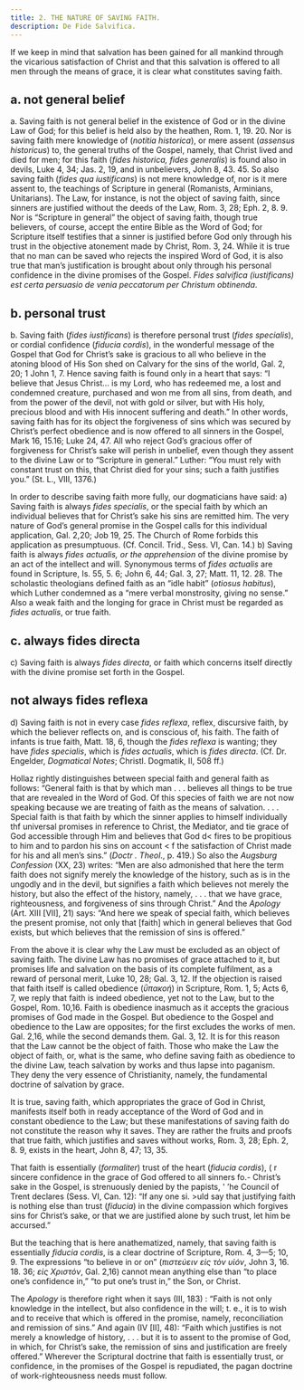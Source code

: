 ```yaml
---
title: 2. THE NATURE OF SAVING FAITH.
description: De Fide Salvifica.
---
```


If we keep in mind that salvation has been gained for all mankind through the vicarious satisfaction of Christ and that this salvation is offered to all men through the means of grace, it is clear what constitutes saving faith.

## a. not general belief

a. Saving faith is not general belief in the existence of God or in the divine Law of God; for this belief is held also by the heathen, Rom. 1, 19. 20. Nor is saving faith mere knowledge of (_notitia historica_), or mere assent (_assensus historicus_) to, the general truths of the Gospel, namely, that Christ lived and died for men; for this faith (_fides historica, fides generalis_) is found also in devils, Luke 4, 34; Jas. 2, 19, and in unbelievers, John 8, 43. 45. So also saving faith (_fides qua iustificans_) is not mere knowledge of, nor is it mere assent to, the teachings of Scripture in general (Romanists, Arminians, Unitarians). The Law, for instance, is not the object of saving faith, since sinners are justified without the deeds of the Law, Rom. 3, 28; Eph. 2, 8. 9. Nor is “Scripture in general” the object of saving faith, though true believers, of course, accept the entire Bible as the Word of God; for Scripture itself testifies that a sinner is justified before God only through his trust in the objective atonement made by Christ, Rom. 3, 24. While it is true that no man can be saved who rejects the inspired Word of God, it is also true that man’s justification is brought about only through his personal confidence in the divine promises of the Gospel. _Fides salvifica (iustificans) est certa persuasio de venia peccatorum per Christum obtinenda_. 

## b. personal trust

b. Saving faith (_fides iustificans_) is therefore personal trust (_fides specialis_), or cordial confidence (_fiducia cordis_), in the wonderful message of the Gospel that God for Christ’s sake is gracious to all who believe in the atoning blood of His Son shed on Calvary for the sins of the world, Gal. 2, 20; 1 John 1, 7. Hence saving faith is found only in a heart that says: “I believe that Jesus Christ... is my Lord, who has redeemed me, a lost and condemned creature, purchased and won me from all sins, from death, and from the power of the devil, not with gold or silver, but with His holy, precious blood and with His innocent suffering and death.” In other words, saving faith has for its object the forgiveness of sins which was secured by Christ’s perfect obedience and is now offered to all sinners in the Gospel, Mark 16, 15.16; Luke 24, 47. All who reject God’s gracious offer of forgiveness for Christ’s sake will perish in unbelief, even though they assent to the divine Law or to “Scripture in general.” Luther: “You must rely with constant trust on this, that Christ died for your sins; such a faith justifies you.” (St. L., VIII, 1376.) 

In order to describe saving faith more fully, our dogmaticians have said: a) Saving faith is always _fides specialis_, or the special faith by which an individual believes that for Christ’s sake his sins are remitted him. The very nature of God’s general promise in the Gospel calls for this individual application, Gal. 2,20; Job 19, 25. The Church of Rome forbids this application as presumptuous. (Cf. Concil. Trid., Sess. VI, Can. 14.) b) Saving faith is always _fides actualis, or the apprehension_ of the divine promise by an act of the intellect and will. Synonymous terms of _fides actualis_ are found in Scripture, Is. 55, 5. 6; John 6, 44; Gal. 3, 27; Matt. 11, 12. 28. The scholastic theologians defined faith as an “idle habit” (_otiosus habitus_), which Luther condemned as a “mere verbal monstrosity, giving no sense.” Also a weak faith and the longing for grace in Christ must be regarded as _fides actualis_, or true faith. 

## c. always fides directa

c) Saving faith is always _fides directa_, or faith which concerns itself directly with the divine promise set forth in the Gospel. 

## not always fides reflexa

d) Saving faith is not in every case _fides reflexa_, reflex, discursive faith, by which the believer reflects on, and is conscious of, his faith. The faith of infants is true faith, Matt. 18, 6, though the _fides reflexa_ is wanting; they have _fides specialis_, which is _fides actualis_, which is _fides directa_. (Cf. Dr. Engelder, _Dogmatical Notes_; Christl. Dogmatik, II, 508 ff.) 

Hollaz rightly distinguishes between special faith and general faith as follows: “General faith is that by which man . . . believes all things to be true that are revealed in the Word of God. Of this species of faith we are not now speaking because we are treating of faith as the means of salvation. . . . Special faith is that faith by which the sinner applies to himself individually thf universal promises in reference to Christ, the Mediator, and tie grace of God accessible through Him and believes that God d< fires to be propitious to him and to pardon his sins on account < f the satisfaction of Christ made for his and all men’s sins.” (_Doctr . Theol_., p. 419.) So also the _Augsburg Confession_ (XX, 23) writes: “Men are also admonished that here the term faith does not signify merely the knowledge of the history, such as is in the ungodly and in the devil, but signifies a faith which believes not merely the history, but also the effect of the history, namely, . . . that we have grace, righteousness, and forgiveness of sins through Christ.” And the _Apology_ (Art. XIII [VII], 21) says: “And here we speak of special faith, which believes the present promise, not only that [faith] which in general believes that God exists, but which believes that the remission of sins is offered.” 

From the above it is clear why the Law must be excluded as an object of saving faith. The divine Law has no promises of grace attached to it, but promises life and salvation on the basis of its complete fulfilment, as a reward of personal merit, Luke 10, 28; Gal. 3, 12. If the objection is raised that faith itself is called obedience (_ΰπακοή_) in Scripture, Rom. 1, 5; Acts 6, 7, we reply that faith is indeed obedience, yet not to the Law, but to the Gospel, Rom. 10,16. Faith is obedience inasmuch as it accepts the gracious promises of God made in the Gospel. But obedience to the Gospel and obedience to the Law are opposites; for the first excludes the works of men. Gal. 2,16, while the second demands them. Gal. 3, 12. It is for this reason that the Law cannot be the object of faith. Those who make the Law the object of faith, or, what is the same, who define saving faith as obedience to the divine Law, teach salvation by works and thus lapse into paganism. They deny the very essence of Christianity, namely, the fundamental doctrine of salvation by grace. 

It is true, saving faith, which appropriates the grace of God in Christ, manifests itself both in ready acceptance of the Word of God and in constant obedience to the Law; but these manifestations of saving faith do not constitute the reason why it saves. They are rather the fruits and proofs that true faith, which justifies and saves without works, Rom. 3, 28; Eph. 2, 8. 9, exists in the heart, John 8, 47; 13, 35. 

That faith is essentially (_formaliter_) trust of the heart (_fiducia cordis_), ( r sincere confidence in the grace of God offered to all sinners fo.- Christ’s sake in the Gospel, is strenuously denied by the papists, ' ’he Council of Trent declares (Sess. VI, Can. 12): “If any one si. >uld say that justifying faith is nothing else than trust (_fiducia_) in the divine compassion which forgives sins for Christ’s sake, or that we are justified alone by such trust, let him be accursed.” 

But the teaching that is here anathematized, namely, that saving faith is essentially _fiducia cordis_, is a clear doctrine of Scripture, Rom. 4, 3—5; 10, 9. The expressions “to believe in or on” (_πιστεύειν εἰς τὸν υἱόν_, John 3, 16. 18. 36; _εἰς Χριστόν_, Gal. 2,16) cannot mean anything else than “to place one’s confidence in,” “to put one’s trust in,” the Son, or Christ. 

The _Apology_ is therefore right when it says (III, 183) : “Faith is not only knowledge in the intellect, but also confidence in the will; t. e., it is to wish and to receive that which is offered in the promise, namely, reconciliation and remission of sins.” And again (IV [II], 48): “Faith which justifies is not merely a knowledge of history, . . . but it is to assent to the promise of God, in which, for Christ’s sake, the remission of sins and justification are freely offered.” Wherever the Scriptural doctrine that faith is essentially trust, or confidence, in the promises of the Gospel is repudiated, the pagan doctrine of work-righteousness needs must follow. 
